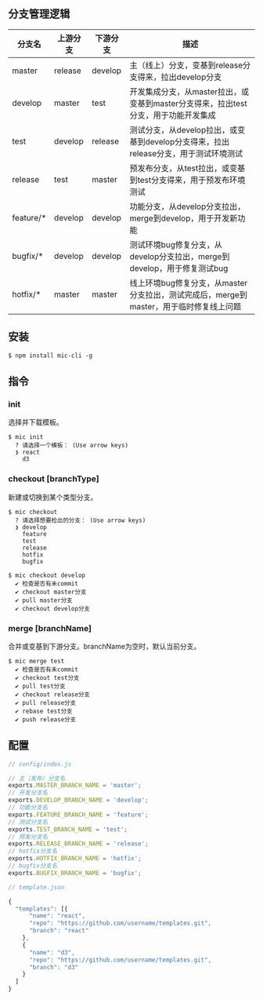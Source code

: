 ## 分支管理逻辑
| 分支名 | 上游分支 | 下游分支 | 描述 |
| ------ | -------- | -------- | ---- |
| master | release | develop | 主（线上）分支，变基到release分支得来，拉出develop分支 |
| develop | master | test | 开发集成分支，从master拉出，或变基到master分支得来，拉出test分支，用于功能开发集成 |
| test | develop | release | 测试分支，从develop拉出，或变基到develop分支得来，拉出release分支，用于测试环境测试 |
| release | test | master | 预发布分支，从test拉出，或变基到test分支得来，用于预发布环境测试 |
| feature/* | develop | develop | 功能分支，从develop分支拉出，merge到develop，用于开发新功能 |
| bugfix/* | develop | develop | 测试环境bug修复分支，从develop分支拉出，merge到develop，用于修复测试bug |
| hotfix/* | master | master | 线上环境bug修复分支，从master分支拉出，测试完成后，merge到master，用于临时修复线上问题
## 安装
```
$ npm install mic-cli -g
```
## 指令
### init
选择并下载模板。
```
$ mic init
  ? 请选择一个模板： (Use arrow keys)
  ❯ react 
    d3 
```
### checkout [branchType]
新建或切换到某个类型分支。
```
$ mic checkout
  ? 请选择想要检出的分支： (Use arrow keys)
  ❯ develop 
    feature 
    test 
    release 
    hotfix 
    bugfix

$ mic checkout develop
  ✔ 检查是否有未commit
  ✔ checkout master分支
  ✔ pull master分支
  ✔ checkout develop分支
```
### merge [branchName]
合并或变基到下游分支。branchName为空时，默认当前分支。
```
$ mic merge test
  ✔ 检查是否有未commit
  ✔ checkout test分支
  ✔ pull test分支
  ✔ checkout release分支
  ✔ pull release分支
  ✔ rebase test分支
  ✔ push release分支
```

## 配置
```javascript
// config/index.js

// 主（发布）分支名
exports.MASTER_BRANCH_NAME = 'master';
// 开发分支名
exports.DEVELOP_BRANCH_NAME = 'develop';
// 功能分支名
exports.FEATURE_BRANCH_NAME = 'feature';
// 测试分支名
exports.TEST_BRANCH_NAME = 'test';
// 预发分支名
exports.RELEASE_BRANCH_NAME = 'release';
// hotfix分支名
exports.HOTFIX_BRANCH_NAME = 'hotfix';
// bugfix分支名
exports.BUGFIX_BRANCH_NAME = 'bugfix';

// template.json

{
  "templates": [{
      "name": "react",
      "repo": "https://github.com/username/templates.git",
      "branch": "react"
    },
    {
      "name": "d3",
      "repo": "https://github.com/username/templates.git",
      "branch": "d3"
    }
  ]
}
```